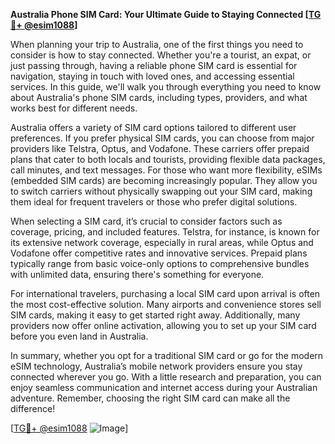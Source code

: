**Australia Phone SIM Card: Your Ultimate Guide to Staying Connected [[TG💪+ @esim1088](https://t.me/s/esim1088)]**

When planning your trip to Australia, one of the first things you need to consider is how to stay connected. Whether you're a tourist, an expat, or just passing through, having a reliable phone SIM card is essential for navigation, staying in touch with loved ones, and accessing essential services. In this guide, we'll walk you through everything you need to know about Australia's phone SIM cards, including types, providers, and what works best for different needs.

Australia offers a variety of SIM card options tailored to different user preferences. If you prefer physical SIM cards, you can choose from major providers like Telstra, Optus, and Vodafone. These carriers offer prepaid plans that cater to both locals and tourists, providing flexible data packages, call minutes, and text messages. For those who want more flexibility, eSIMs (embedded SIM cards) are becoming increasingly popular. They allow you to switch carriers without physically swapping out your SIM card, making them ideal for frequent travelers or those who prefer digital solutions.

When selecting a SIM card, it’s crucial to consider factors such as coverage, pricing, and included features. Telstra, for instance, is known for its extensive network coverage, especially in rural areas, while Optus and Vodafone offer competitive rates and innovative services. Prepaid plans typically range from basic voice-only options to comprehensive bundles with unlimited data, ensuring there's something for everyone.

For international travelers, purchasing a local SIM card upon arrival is often the most cost-effective solution. Many airports and convenience stores sell SIM cards, making it easy to get started right away. Additionally, many providers now offer online activation, allowing you to set up your SIM card before you even land in Australia.

In summary, whether you opt for a traditional SIM card or go for the modern eSIM technology, Australia’s mobile network providers ensure you stay connected wherever you go. With a little research and preparation, you can enjoy seamless communication and internet access during your Australian adventure. Remember, choosing the right SIM card can make all the difference!

[[TG💪+ @esim1088](https://t.me/s/esim1088) ![Image](https://i.postimg.cc/Y0z9fWf4/image.png)]